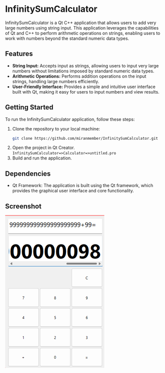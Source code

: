# InfinitySumCalculator
InfinitySumCalculator is a Qt C++ application that allows users to add very large numbers using string input. This application leverages the capabilities of Qt and C++ to perform arithmetic operations on strings, enabling users to work with numbers beyond the standard numeric data types.

## Features
+ **String Input:** Accepts input as strings, allowing users to input very large numbers without limitations imposed by standard numeric data types.
+ **Arithmetic Operations:** Performs addition operations on the input strings, handling large numbers efficiently.
+ **User-Friendly Interface:** Provides a simple and intuitive user interface built with Qt, making it easy for users to input numbers and view results.

## Getting Started
To run the InfinitySumCalculator application, follow these steps:
1. Clone the repository to your local machine:
   ```bash
   git clone https://github.com/miranmember/InfinitySumCalculator.git
   ```
2. Open the project in Qt Creator. ```InfinitySumCalculator=>Calculator=>untitled.pro```
3. Build and run the application.

## Dependencies
+ Qt Framework: The application is built using the Qt framework, which provides the graphical user interface and core functionality.

## Screenshot
![Screenshot 1](https://raw.githubusercontent.com/miranmember/InfinitySumCalculator/main/Calculator.png)
